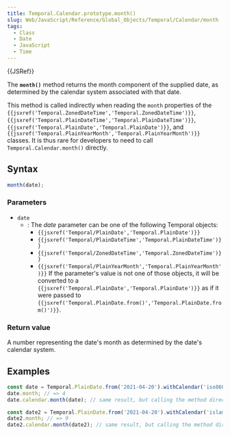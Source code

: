 ```yaml
---
title: Temporal.Calendar.prototype.month()
slug: Web/JavaScript/Reference/Global_Objects/Temporal/Calendar/month
tags:
  - Class
  - Date
  - JavaScript
  - Time
---
```

{{JSRef}}

<p class="summary"><span class="seoSummary">The <strong><code>month()</code></strong> method returns the month component of the supplied date, as determined by the calendar system associated with that date.</span></p>

This method is called indirectly when reading the `month` properties of the
`{{jsxref('Temporal.ZonedDateTime','Temporal.ZonedDateTime')}}`,
`{{jsxref('Temporal.PlainDateTime','Temporal.PlainDateTime')}}`,
`{{jsxref('Temporal.PlainDate','Temporal.PlainDate')}}`, and
`{{jsxref('Temporal.PlainYearMonth','Temporal.PlainYearMonth')}}`
classes. It is thus rare for developers to need to call
`Temporal.Calendar.month()` directly.

## Syntax

```js
month(date);
```

### Parameters

- `date`
  - : The _date_ parameter can be one of the following Temporal objects:
    - `{{jsxref('Temporal/PlainDate','Temporal.PlainDate')}}`
    - `{{jsxref('Temporal/PlainDateTime','Temporal.PlainDateTime')}}`
    - `{{jsxref('Temporal/ZonedDateTime','Temporal.ZonedDateTime')}}`
    - `{{jsxref('Temporal/PlainYearMonth','Temporal.PlainYearMonth')}}`
      If the parameter's value is not one of those objects, it will be converted
      to a
      `{{jsxref('Temporal.PlainDate','Temporal.PlainDate')}}`
      as if it were passed to
      `{{jsxref('Temporal.PlainDate.from()','Temporal.PlainDate.from()')}}`.

### Return value

A number representing the date's month as determined by the date's calendar
system.

## Examples

```js
const date = Temporal.PlainDate.from('2021-04-20').withCalendar('iso8601');
date.month; // => 4
date.calendar.month(date); // same result, but calling the method directly

const date2 = Temporal.PlainDate.from('2021-04-20').withCalendar('islamic');
date2.month; // => 9
date2.calendar.month(date2); // same result, but calling the method directly
```
